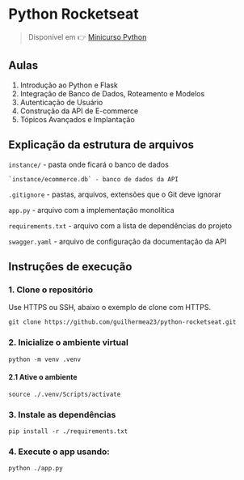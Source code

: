 # **Python Rocketseat**

> Disponível em 👉 [Minicurso Python](https://app.rocketseat.com.br/journey/minicurso-python/contents "Minicurso Python")

## Aulas

1. Introdução ao Python e Flask
2. Integração de Banco de Dados, Roteamento e Modelos
3. Autenticação de Usuário
4. Construção da API de E-commerce
5. Tópicos Avançados e Implantação


## Explicação da estrutura de arquivos

`instance/` - pasta onde ficará o banco de dados

    `instance/ecommerce.db` - banco de dados da API

`.gitignore` - pastas, arquivos, extensões que o Git deve ignorar

`app.py` - arquivo com a implementação monolítica

`requirements.txt` - arquivo com a lista de dependências do projeto

`swagger.yaml` - arquivo de configuração da documentação da API

## Instruções de execução

### 1. Clone o repositório

Use HTTPS ou SSH, abaixo o exemplo de clone com HTTPS.

`git clone https://github.com/guilhermea23/python-rocketseat.git`

### 2. Inicialize o ambiente virtual

`python -m venv .venv`

#### 2.1 Ative o ambiente

`source ./.venv/Scripts/activate`

### 3. Instale as dependências

`pip install -r ./requirements.txt`

### 4. Execute o app usando:

`python ./app.py`
